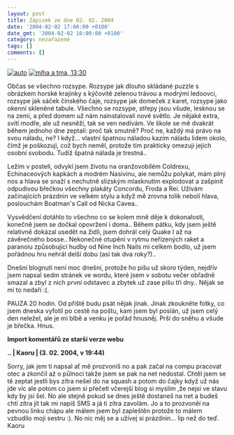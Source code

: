```yaml
---
layout: post
title: Zápisek ze dne 02. 02. 2004
date: '2004-02-02 17:00:00 +0100'
date_gmt: '2004-02-02 16:00:00 +0100'
category: nezařazené
tags: []
comments: []
---
```

<div >  <a href="%base_url%/assets/old-images/svetla.jpg"><img alt="auto" src="%base_url%/assets/old-images/svetla.jpg"></a>  <a href="%base_url%/assets/old-images/cerno.jpg"><img alt="mlha a tma, 13:30" src="%base_url%/assets/old-images/cerno.jpg"></a>  </div>
<p>Občas se všechno rozsype. Rozsype jak dlouho skládané puzzle s obrázkem horské  krajinky s kýčovitě zelenou trávou a modrými ledoovci, rozsype jak sáček  čínského čaje, rozsype jak domeček z karet, rozsype jako okenní  skleněné tabule. Všechno se rozsype, střepy jsou všude, lesknou se na zemi, a  před domem už nám nainstalovali nové světlo. Je nějaké extra, svítí modře,  ale už nesněží, tak se ven nedívám. Ve škole se mě dvakrát během jednoho dne  zeptali: proč tak smutně? Proč ne, každý má právo na svou náladu, ne? I když…  vlastní špatnou náladou kazím náladu lidem okolo, čímž je poškozuji, což  bych neměl, protože tím prakticky omezuji jejich osobní svobodu. Tudíž špatná  nálada je trestná..</p>
<p>Ležím v posteli, odvykl jsem životu na oranžovobílém Coldrexu, Echinaceových kapkách a  modrém Nasivinu, ale nemůžu polykat, mám plný nos a hlava se snaží s nechutně slizským  mlasknutím explodovat a zašpinit odpudivou břečkou všechny plakáty Concordu, Froda  a Rei. Užívám začínajících prázdnin ve velkém stylu a když mě zrovna tolik nebolí  hlava, poslouchám Boatman's Call od Nicka Cavea..</p>
<p>Vysvědčení dotáhlo to všechno co se kolem mně děje k dokonalosti, konečně jsem  se dočkal opovržení i doma.. Během pátku, kdy jsem ještě relativně dokázal usedět  na židli, jsem dohrál celý Quake I až na závěrečného bosse.. Nekonečné otupění  v rytmu neřízených raket a paranoiu způsobující hudby od Nine Inch Nails mi  celkem bodlo, už jsem pořádnou hru nehrál delší dobu (asi tak dva roky?)..</p>
<p>Dnešní blognutí není moc dnešní, protože ho píšu už skoro týden, nejdřív jsem  napsal sedm stránek ve wordu, které jsem v sobotu večer obřadně smazal a zbyl  z nich první odstavec a zbytek už zase píšu tři dny.. Nějak se mi to nedaří :(.</p>
<p>PAUZA 20 hodin. Od příště budu psát nějak jinak. Jinak zkoukněte fotky, co jsem  dneska vyfotil po cestě na poštu, kam jsem byl poslán, už jsem celý den neležel,  ale je mi blbě a venku je pořád hnusněj. Prší do sněhu a všude je břečka. Hnus.</p>
<div class="import-komentaru">
<p><strong>Import komentářů ze starší verze webu</strong></p>
<div class="comment">
<p style="font-weight:bold"><span class="compredmet">..</span> | <span class="comname">Kaoru</span> | (3.&nbsp;02.&nbsp;2004,&nbsp;v&nbsp;19:44)</p>
<p>Sorry, jak jem ti napsal ať mě prozvoníš no a pak začal na compu pracovat otec a zkončil až o půlnoci takže jsem se pak na net nedostal. Chtěl jsem se tě zeptat jestli bys zítra nešel do na squash a potom do čajky když už nás jde víc ale potom co jsem si přečetl včerejší blog si myslím ,že nejsi ve stavu kdy by jsi šel. No ale stejně pokud se dnes ještě dostaneš na net a budeš chtí zítra jít tak mi napiš SMS a já ti zítra zavolám. Jo a to prozvoněí na pevnou linku chápu ale málem jsem byl zapleštěn protože to málem vzbudilo mojí sestru :). No nic měj se a užívej si prázdnin... lip než do teď. Kaoru </p>
</div>
</div>
